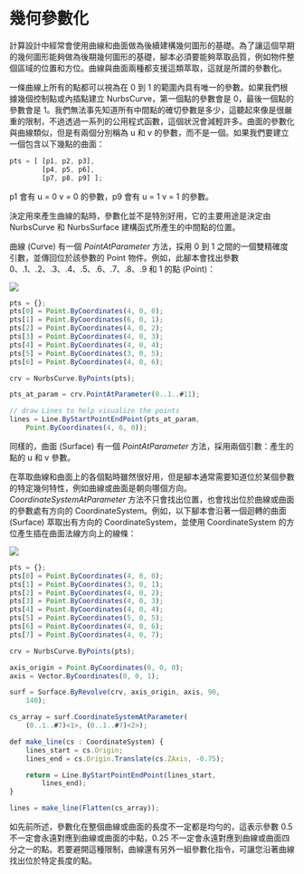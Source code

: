 # 幾何參數化

計算設計中經常會使用曲線和曲面做為後續建構幾何圖形的基礎。為了讓這個早期的幾何圖形能夠做為後期幾何圖形的基礎，腳本必須要能夠萃取品質，例如物件整個區域的位置和方位。曲線與曲面兩種都支援這類萃取，這就是所謂的參數化。

一條曲線上所有的點都可以視為在 0 到 1 的範圍內具有唯一的參數。如果我們根據幾個控制點或內插點建立 NurbsCurve，第一個點的參數會是 0，最後一個點的參數會是 1。我們無法事先知道所有中間點的確切參數是多少，這聽起來像是很嚴重的限制，不過透過一系列的公用程式函數，這個狀況會減輕許多。曲面的參數化與曲線類似，但是有兩個分別稱為 u 和 v 的參數，而不是一個。如果我們要建立一個包含以下幾點的曲面：

```js
pts = [ [p1, p2, p3],
        [p4, p5, p6],
        [p7, p8, p9] ];
```

p1 會有 u = 0 v = 0 的參數，p9 會有 u = 1 v = 1 的參數。

決定用來產生曲線的點時，參數化並不是特別好用，它的主要用途是決定由 NurbsCurve 和 NurbsSurface 建構函式所產生的中間點的位置。

曲線 (Curve) 有一個 _PointAtParameter_ 方法，採用 0 到 1 之間的一個雙精確度引數，並傳回位於該參數的 Point 物件。例如，此腳本會找出參數 0、.1、.2、.3、.4、.5、.6、.7、.8、.9 和 1 的點 (Point)：

![](../images/8-2/7/GeometricParameterization\_01.png)

```js
pts = {};
pts[0] = Point.ByCoordinates(4, 0, 0);
pts[1] = Point.ByCoordinates(6, 0, 1);
pts[2] = Point.ByCoordinates(4, 0, 2);
pts[3] = Point.ByCoordinates(4, 0, 3);
pts[4] = Point.ByCoordinates(4, 0, 4);
pts[5] = Point.ByCoordinates(3, 0, 5);
pts[6] = Point.ByCoordinates(4, 0, 6);

crv = NurbsCurve.ByPoints(pts);

pts_at_param = crv.PointAtParameter(0..1..#11);

// draw Lines to help visualize the points
lines = Line.ByStartPointEndPoint(pts_at_param,
    Point.ByCoordinates(4, 6, 0));
```

同樣的，曲面 (Surface) 有一個 _PointAtParameter_ 方法，採用兩個引數：產生的點的 u 和 v 參數。

在萃取曲線和曲面上的各個點時雖然很好用，但是腳本通常需要知道位於某個參數的特定幾何特性，例如曲線或曲面是朝向哪個方向。_CoordinateSystemAtParameter_ 方法不只會找出位置，也會找出位於曲線或曲面的參數處有方向的 CoordinateSystem。例如，以下腳本會沿著一個迴轉的曲面 (Surface) 萃取出有方向的 CoordinateSystem，並使用 CoordinateSystem 的方位產生插在曲面法線方向上的線條：

![](../images/8-2/7/GeometricParameterization\_02.png)

```js
pts = {};
pts[0] = Point.ByCoordinates(4, 0, 0);
pts[1] = Point.ByCoordinates(3, 0, 1);
pts[2] = Point.ByCoordinates(4, 0, 2);
pts[3] = Point.ByCoordinates(4, 0, 3);
pts[4] = Point.ByCoordinates(4, 0, 4);
pts[5] = Point.ByCoordinates(5, 0, 5);
pts[6] = Point.ByCoordinates(4, 0, 6);
pts[7] = Point.ByCoordinates(4, 0, 7);

crv = NurbsCurve.ByPoints(pts);

axis_origin = Point.ByCoordinates(0, 0, 0);
axis = Vector.ByCoordinates(0, 0, 1);

surf = Surface.ByRevolve(crv, axis_origin, axis, 90,
    140);

cs_array = surf.CoordinateSystemAtParameter(
    (0..1..#7)<1>, (0..1..#7)<2>);

def make_line(cs : CoordinateSystem) {
	lines_start = cs.Origin;
    lines_end = cs.Origin.Translate(cs.ZAxis, -0.75);

    return = Line.ByStartPointEndPoint(lines_start,
        lines_end);
}

lines = make_line(Flatten(cs_array));
```

如先前所述，參數化在整個曲線或曲面的長度不一定都是均勻的，這表示參數 0.5 不一定會永遠對應到曲線或曲面的中點，0.25 不一定會永遠對應到曲線或曲面四分之一的點。若要避開這種限制，曲線還有另外一組參數化指令，可讓您沿著曲線找出位於特定長度的點。
